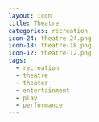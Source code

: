 ```yaml
---
layout: icon
title: Theatre
categories: recreation
icon-24: theatre-24.png
icon-18: theatre-18.png
icon-12: theatre-12.png
tags:
  - recreation
  - theatre
  - theater
  - entertainment
  - play
  - performance
---
```

